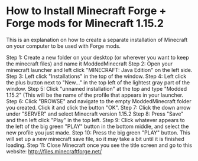 # How to Install Minecraft Forge + Forge mods for Minecraft 1.15.2
This is an explanation on how to create a separate installation of Minecraft on your computer to be used with Forge mods.


Step 1: Create a new folder on your desktop (or wherever you want to keep the minecraft files) and name it ModdedMinecraft 
Step 2: Open your minecraft launcher and left click "MINECRAFT: Java Edition" on the left side. 
Step 3: Left click "Installations" in the top of the window. 
Step 4: Left click the plus button next to "New..." in the top left of the lightest gray part of the window. 
Step 5: Click "unnamed installation" at the top and type "Modded 1.15.2" (This will be the name of the profile that appears in your launcher. 
Step 6: Click "BROWSE" and navigate to the empty ModdedMinecraft folder you created.  Click it and click the button "OK". 
Step 7: Click the down arrow under "SERVER" and select Minecraft version 1.15.2 
Step 8: Press "Save" and then left click "Play" in the top left. 
Step 9: Click whatever appears to the left of the big green "PLAY" button in the bottom middle, and select the new profile you just made. 
Step 10: Press the big green "PLAY" button.  This will set up a new minecraft save file, so it may take a bit until it is finished loading. 
Step 11: Close Minecraft once you see the title screen and go to this website: http://files.minecraftforge.net/
